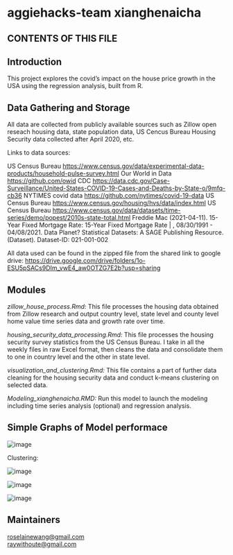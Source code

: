 # aggiehacks-team xianghenaicha

CONTENTS OF THIS FILE
---------------------

## Introduction
This project explores the covid’s impact on the house price growth in the USA using the regression analysis, built from R. 

## Data Gathering and Storage
All data are collected from publicly available sources such as Zillow open reseach housing data, state population data, US Cencus Bureau Housing Security data collected after April 2020, etc. 

Links to data sources:

US Census Bureau	https://www.census.gov/data/experimental-data-products/household-pulse-survey.html
Our World in Data	https://github.com/owid
CDC	https://data.cdc.gov/Case-Surveillance/United-States-COVID-19-Cases-and-Deaths-by-State-o/9mfq-cb36
NYTIMES covid data	https://github.com/nytimes/covid-19-data
US Census Bureau	https://www.census.gov/housing/hvs/data/index.html
US Census Bureau	https://www.census.gov/data/datasets/time-series/demo/popest/2010s-state-total.html
Freddie Mac (2021-04-11). 15-Year Fixed Mortgage Rate: 15-Year Fixed Mortgage Rate | , 08/30/1991 - 04/08/2021. Data Planet? Statistical Datasets: A SAGE Publishing Resource. (Dataset). Dataset-ID:  021-001-002

All data used can be found in the zipped file from the shared link to google drive:
https://drive.google.com/drive/folders/1o-ESU5pSACs9DIm_vwE4_aw0OTZG7E2b?usp=sharing

## Modules
*zillow_house_process.Rmd:*
	This file processes the housing data obtained from Zillow research and output country level, state level and county level home value time series data and growth rate over time.

*housing_security_data_processing.Rmd:*
	This file processes the housing security survey statistics from the US Census Bureau. I take in all the weekly files in raw Excel format, then cleans the data and consolidate them to one in country level and the other in state level.

*visualization_and_clustering.Rmd:*
	This file contains a part of further data cleaning for the housing security data and conduct k-means clustering on selected data.
  
*Modeling_xianghenaicha.RMD:* 
Run this model to launch the modeling including time series analysis (optional) and regression analysis.

## Simple Graphs of Model performace


![image](https://user-images.githubusercontent.com/60135226/115432964-931e3c80-a239-11eb-810f-1049e44a4fe2.png)




Clustering:


![image](https://user-images.githubusercontent.com/60135226/115432329-d5934980-a238-11eb-9a98-78fe0d07e543.png)

![image](https://user-images.githubusercontent.com/60135226/115432368-daf09400-a238-11eb-8d3d-b38b52207bb5.png)

![image](https://user-images.githubusercontent.com/60135226/115432562-18edb800-a239-11eb-861c-6b0a25d1c254.png)







## Maintainers
roselainewang@gmail.com    
raywithoute@gmail.com
